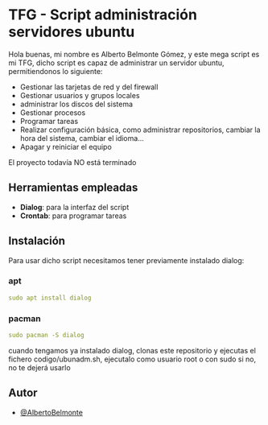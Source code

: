 
# TFG - Script administración servidores ubuntu

Hola buenas, mi nombre es Alberto Belmonte Gómez, y este mega script es mi TFG, dicho script es capaz de administrar un servidor ubuntu, permitiendonos lo siguiente:

- Gestionar las tarjetas de red y del firewall
- Gestionar usuarios y grupos locales
- administrar los discos del sistema
- Gestionar procesos
- Programar tareas
- Realizar configuración básica, como administrar repositorios, cambiar la hora del sistema, cambiar el idioma...
- Apagar y reiniciar el equipo

El proyecto todavía NO está terminado

## Herramientas empleadas

- **Dialog**: para la interfaz del script
- **Crontab**: para programar tareas

## Instalación

Para usar dicho script necesitamos tener previamente instalado dialog:

### apt

```yaml
sudo apt install dialog
```

### pacman 

```yaml
sudo pacman -S dialog
```

cuando tengamos ya instalado dialog, clonas este repositorio y ejecutas el fichero codigo/ubunadm.sh, ejecutalo como usuario root o con sudo si no, no te dejerá usarlo

## Autor

- [@AlbertoBelmonte](https://github.com/AlbertoBelmonte)
